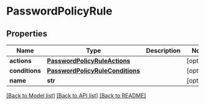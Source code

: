 # PasswordPolicyRule

## Properties
Name | Type | Description | Notes
------------ | ------------- | ------------- | -------------
**actions** | [**PasswordPolicyRuleActions**](PasswordPolicyRuleActions.md) |  | [optional] 
**conditions** | [**PasswordPolicyRuleConditions**](PasswordPolicyRuleConditions.md) |  | [optional] 
**name** | **str** |  | [optional] 

[[Back to Model list]](../README.md#documentation-for-models) [[Back to API list]](../README.md#documentation-for-api-endpoints) [[Back to README]](../README.md)

